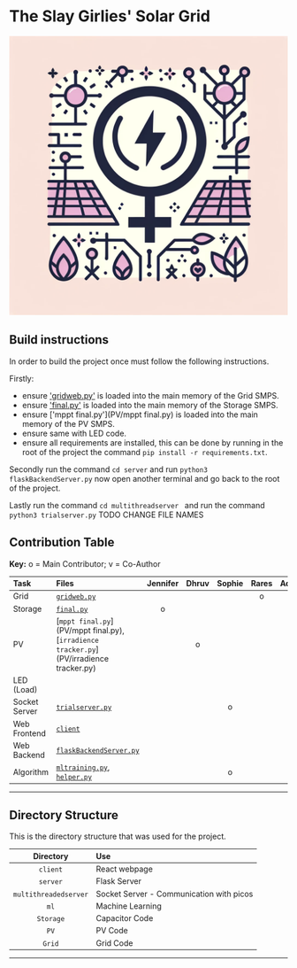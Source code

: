 # The Slay Girlies' Solar Grid 
![Logo](./client/src/assets/logo.png)
## Build instructions
In order to build the project once must follow the following instructions.

Firstly:
- ensure ['gridweb.py'](Grid/gridweb.py) is loaded into the main memory of the Grid SMPS.
- ensure ['final.py'](Storage/final.py) is loaded into the main memory of the Storage SMPS.
- ensure ['mppt final.py'](PV/mppt final.py) is loaded into the main memory of the PV SMPS.
- ensure  same with LED code.
- ensure all requirements are installed, this can be done by running in the root of the project the command `pip install -r requirements.txt`.

Secondly run the command `cd server` and run `python3 flaskBackendServer.py` now open another terminal and go back to the root of the project.

Lastly run  the command `cd multithreadserver ` and run the command  `python3 trialserver.py` TODO CHANGE FILE NAMES

## Contribution Table

**Key:** o = Main Contributor; v = Co-Author


| Task                | Files                                                                                                                                     | Jennifer | Dhruv | Sophie | Rares | Adam | Arundhathi |
|:--------------------|:------------------------------------------------------------------------------------------------------------------------------------------|:--------:|:-----:|:------:|:-----:|:----:|:----------:|
| Grid                | [`gridweb.py`](Grid/gridweb.py)                                                                                                            |          |       |        |   o   |      |            |
| Storage             | [`final.py`](Storage/final.py)                                                                                                                       |    o     |       |        |       |      |            |
| PV                  | [`mppt final.py`](PV/mppt final.py), [`irradience tracker.py`](PV/irradience tracker.py)                                                                                                             |          |   o   |        |       |      |            |
| LED (Load)          |                                                                                                                     |          |       |        |       |      |     o      |
| Socket Server       | [`trialserver.py`](multithreadserver/trialserver.py)                                                                                                                     |          |       |   o    |       |      |            |
| Web Frontend        | [`client`](client)                                                                                                                       |          |       |        |       |   o  |            |
| Web Backend         | [`flaskBackendServer.py`](server/flaskBackendServer.py)                                                                                                             |          |       |        |       |   o  |            |
| Algorithm           | [`mltraining.py`](ml/mltraining.py), [`helper.py`](multithreadserver/helper.py)                                                                                                                     |          |       |   o    |       |   o  |            |

___
## Directory Structure
This is the directory structure that was used for the project.

Directory    | Use
:-----------:|:------------------------------------------------
`client`     | React webpage
`server`     | Flask Server
`multithreadedserver`         | Socket Server - Communication with picos
`ml`         | Machine Learning 
`Storage`    | Capacitor Code
`PV`         | PV Code
`Grid`       | Grid Code
___

